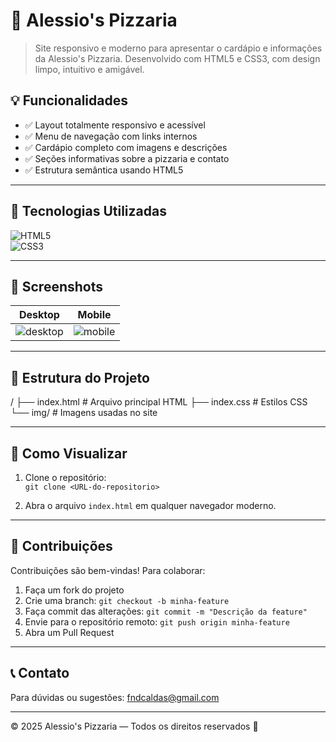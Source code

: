 # 🍕 Alessio's Pizzaria

> Site responsivo e moderno para apresentar o cardápio e informações da Alessio's Pizzaria. Desenvolvido com HTML5 e CSS3, com design limpo, intuitivo e amigável.

## 💡 Funcionalidades

- ✅ Layout totalmente responsivo e acessível
- ✅ Menu de navegação com links internos  
- ✅ Cardápio completo com imagens e descrições  
- ✅ Seções informativas sobre a pizzaria e contato  
- ✅ Estrutura semântica usando HTML5  

---

## 🚀 Tecnologias Utilizadas

![HTML5](https://img.shields.io/badge/HTML5-E34F26?style=flat-square&logo=html5&logoColor=white)  
![CSS3](https://img.shields.io/badge/CSS3-1572B6?style=flat-square&logo=css3&logoColor=white)

---

## 📸 Screenshots

| Desktop | Mobile |
|---------|--------|
| ![desktop](print-desktop.png) | ![mobile](print-mobile.png) |

---

## 📂 Estrutura do Projeto

/
├── index.html # Arquivo principal HTML
├── index.css # Estilos CSS
└── img/ # Imagens usadas no site


---

## 🚀 Como Visualizar

1. Clone o repositório:  
   `git clone <URL-do-repositorio>`

2. Abra o arquivo `index.html` em qualquer navegador moderno.

---

## 🤝 Contribuições

Contribuições são bem-vindas! Para colaborar:

1. Faça um fork do projeto  
2. Crie uma branch: `git checkout -b minha-feature`  
3. Faça commit das alterações: `git commit -m "Descrição da feature"`  
4. Envie para o repositório remoto: `git push origin minha-feature`  
5. Abra um Pull Request

---

## 📞 Contato

Para dúvidas ou sugestões: fndcaldas@gmail.com

---

© 2025 Alessio's Pizzaria — Todos os direitos reservados 🍕
